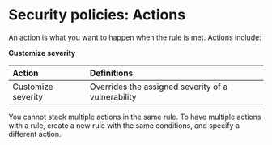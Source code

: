 # Security policies: Actions

An action is what you want to happen when the rule is met. Actions include:

**Customize severity** 

| Action | Definitions |
| :--- | :--- |
| Customize severity | Overrides the assigned severity of a vulnerability |

You cannot stack multiple actions in the same rule. To have multiple actions with a rule,  create a new rule with the same conditions, and specify a different action.

